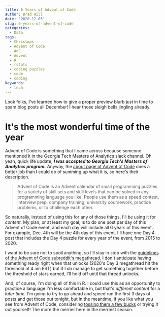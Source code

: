 ```yaml
---
title: 6 Years of Advent of Code
author: Brad Hill
date: '2020-12-03'
slug: 6-years-of-advent-of-code
categories:
  - Data
tags:
  - Christmas
  - Advent of Code
  - AoC
  - Advent
  - R
  - rstats
  - coding puzzles
  - code
  - coding
keywords:
  - tech
---
```


Look folks, I've learned how to give a proper preview blurb just in time to spam blog posts all December! I hear those sleigh bells jingling already.

<!--more-->  

# It's the most wonderful time of the year  

Advent of Code is something that I came across because someone mentioned it in the Georgia Tech Masters of Analytics slack channel. Oh yeah, quick life update, **_I was accepted to Georgia Tech's Masters of Analytics program._** Anyway, the [about page of Advent of Code](https://adventofcode.com/2020/about) does a better job than I could do of summing up what it is, so here's their description.

>Advent of Code is an Advent calendar of small programming puzzles for a variety of skill sets and skill levels that can be solved in any programming language you like. People use them as a speed contest, interview prep, company training, university coursework, practice problems, or to challenge each other.

So naturally, instead of using this for any of those things, I'll be using it for _content._ My plan, or at least my goal, is to do one post per day of this Advent of Code event, and each day will include all 6 years of this event. For example, Dec. 4th will be the 4th day of this event. I'll have one Day 4 post that includes the Day 4 puzzle for every year of the event, from 2015 to 2020.  

I want to be sure not to spoil anything, so I'll stay in step with the [guidelines of the Advent of Code subreddit's megathread.](https://www.reddit.com/r/adventofcode/wiki/index#wiki_how_do_the_daily_megathreads_work.3F) I don't anticipate having something ready right when that unlocks (2020's Day 3 megathread hit the threshold at 4 am EST) but if I _do_ manage to get something together before the threshold of stars earned, I'll hold off until that thread unlocks.   

And, of course, I'm doing all of this in R. I could use this as an opportunity to practice a language I'm less comfortable in, but that's _different content_ for a _later time._ I'm going to try to go ahead and speed run the first 3 days of posts and get those out tonight, but in the meantime, if you like what you see from Advent of Code, considering [tossing them a few bucks](https://adventofcode.com/2020/support) or trying it out yourself! The more the merrier here in the merriest season.

